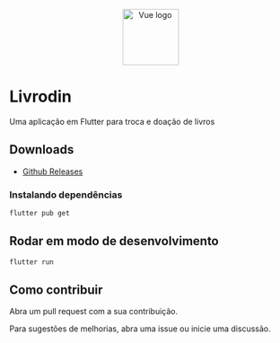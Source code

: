 <p align="center"><a href="https://vuejs.org" target="_blank" rel="noopener noreferrer"><img width="100" src="https://i.imgur.com/v6KM03e.png" alt="Vue logo"></a></p>

# Livrodin

Uma aplicação em Flutter para troca e doação de livros

## Downloads

- [Github Releases](https://github.com/booktcc/livrodin_app/releases/download/v1.0.0/livrodin-1.0.0.apk)

### Instalando dependências

```bash
flutter pub get
```

## Rodar em modo de desenvolvimento

```bash
flutter run
```

## Como contribuir

Abra um pull request com a sua contribuição.

Para sugestões de melhorias, abra uma issue ou inicie uma discussão.
